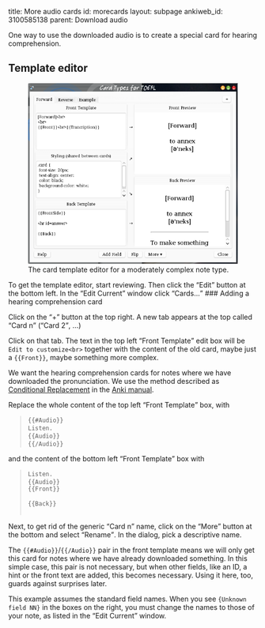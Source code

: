 title: More audio cards
id: morecards
layout: subpage
ankiweb_id: 3100585138
parent: Download audio

One way to use the downloaded audio is to create a special card for
hearing comprehension.

## Template editor

<figure>
<img src="images/card_types.png" alt="Window with tabs reading Forward
Reverse Example at the top. The left of the main area is split in
three parts, Front template, Styling and Back template. The right is
split in two: Front preview and Back preview.">
<figcaption>The card template editor for a moderately complex note type.</figcaption>
</figure>
To get the template editor, start reviewing. Then click the <q>Edit</q>
button at the bottom left. In the <q>Edit Current</q> window click <q>Cards...</q>

<span class="clear" />
### Adding a hearing comprehension card

Click on the <q>+</q> button at the top right. A new tab appears at
the top called <q>Card n</q> (<q>Card 2</q>, …)

Click on that tab. The text in the top left <q>Front Template</q> edit
box will be `Edit to customize<br>` together with the content of the old
card, maybe just a `{{Front}}`, maybe something more complex.

We want the hearing comprehension cards for notes where we have
downloaded the pronunciation. We use the method described as
[Conditional Replacement](http://ankisrs.net/docs/manual.html#conditionalreplacement) in the
[Anki manual](http://ankisrs.net/docs/manual.html).

Replace the whole content of the top left <q>Front Template</q> box, with
<blockquote><pre><code>{{#Audio}}
Listen.
{{Audio}}
{{/Audio}}</code></pre></blockquote>
and the content of the bottom left <q>Front Template</q> box with
<blockquote><pre><code>Listen.
{{Audio}}
<div>{{Front}}</div>
<div>{{Back}}</div>
</code></pre></blockquote>

Next, to get rid of the generic <q>Card n</q> name, click on the <q>More</q>
button at the bottom and select <q>Rename</q>. In the dialog, pick a
descriptive name.

The `{{#Audio}}`/`{{/Audio}}` pair in the front template means we will
only get this card for notes where we have already downloaded
something.  In this simple case, this pair is not necessary, but when
other fields, like an ID, a hint or the front text are added, this
becomes necessary. Using it here, too, guards against surprises later.

This example assumes the standard field names. When you see `{Unknown
field NN}` in the boxes on the right, you must change the names  to
those of your note, as listed in the  <q>Edit Current</q> window.
